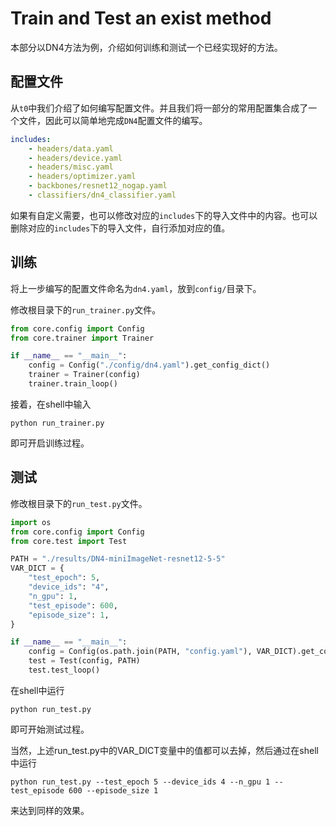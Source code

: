 # Train and Test an exist method

本部分以DN4方法为例，介绍如何训练和测试一个已经实现好的方法。

## 配置文件

从`t0`中我们介绍了如何编写配置文件。并且我们将一部分的常用配置集合成了一个文件，因此可以简单地完成`DN4`配置文件的编写。

```yaml
includes:
	- headers/data.yaml
	- headers/device.yaml
	- headers/misc.yaml
	- headers/optimizer.yaml
	- backbones/resnet12_nogap.yaml
	- classifiers/dn4_classifier.yaml
```

如果有自定义需要，也可以修改对应的`includes`下的导入文件中的内容。也可以删除对应的`includes`下的导入文件，自行添加对应的值。

## 训练

将上一步编写的配置文件命名为`dn4.yaml`，放到`config/`目录下。

修改根目录下的`run_trainer.py`文件。

```python
from core.config import Config
from core.trainer import Trainer

if __name__ == "__main__":
    config = Config("./config/dn4.yaml").get_config_dict()
    trainer = Trainer(config)
    trainer.train_loop()
```

接着，在shell中输入

```shell
python run_trainer.py
```

即可开启训练过程。

## 测试

修改根目录下的`run_test.py`文件。

```python
import os
from core.config import Config
from core.test import Test

PATH = "./results/DN4-miniImageNet-resnet12-5-5"
VAR_DICT = {
    "test_epoch": 5,
    "device_ids": "4",
    "n_gpu": 1,
    "test_episode": 600,
    "episode_size": 1,
}

if __name__ == "__main__":
    config = Config(os.path.join(PATH, "config.yaml"), VAR_DICT).get_config_dict()
    test = Test(config, PATH)
    test.test_loop()

```

在shell中运行

```shell
python run_test.py
```

即可开始测试过程。

当然，上述run_test.py中的VAR_DICT变量中的值都可以去掉，然后通过在shell中运行

```shell
python run_test.py --test_epoch 5 --device_ids 4 --n_gpu 1 --test_episode 600 --episode_size 1
```

来达到同样的效果。
